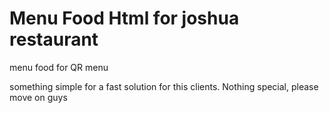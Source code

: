 # Menu Food Html for joshua restaurant

menu food for QR menu

something simple for a fast solution for this clients. Nothing special, please move on guys
